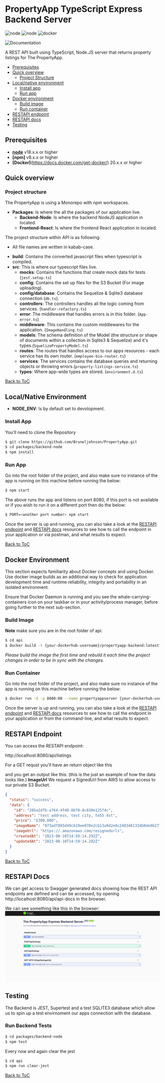 # PropertyApp TypeScript Express Backend Server

![node](https://img.shields.io/badge/node-v18.16.0-green) ![node](https://img.shields.io/badge/scripting%E2%80%94language-typescript-blue) ![docker](https://img.shields.io/badge/docker-support-red)

![Documentation](https://img.shields.io/badge/Documentation%20via-README%20|%20FAQs%20|%20Swagger%20docs-lightgrey)

A REST API built using TypeScript, Node.JS server that returns property listings for The PropertyApp.

- [Prerequisites](#prerequisites)
- [Quick overview](#quick-overview)
  - [Project Structure](#project-structure)
- [Local/native environment](#localnative-environment)
  - [Install app](#install-app)
  - [Run app](#run-app)
- [Docker environment](#docker-environment)
  - [Build image](#build-image)
  - [Run container](#run-container)
- [RESTAPI endpoint](#restapi-endpoint)
- [RESTAPI docs](#restapi-docs)
- [Testing](#testing)

## Prerequisites

- **[node](https://nodejs.org/en/download/)** v18.x.x or higher
- **[npm]** v8.x.x or higher
- **[Docker]**(https://docs.docker.com/get-docker/) 20.x.x or higher

## Quick overview

### Project structure

The PropertyApp is using a Monorepo with npm workspaces.

- **Packages**: Is where the all the packages of our application live.
  - **Backend-Node**: Is where the backend NodeJS application in located.
  - **Frontend-React**: Is where the frontend React application in located.

The project structure within API is as following:

- All file names are written in kabab-case.

* **build**: Contains the converted javascript files when typescript is compiled.
* **src**: This is where our typescript files live.
  - **mocks**: Contains the functions that create mock data for tests (`jest.setup.ts`)
  - **config**: Contains the set up files for the S3 Bucket (For image uploading).
  - **config/database**: Contains the Sequelize & Sqlite3 database connection (`db.ts`).
  - **controllers**: The controllers handles all the logic coming from services. (`handler-refactory.ts`)
  - **error**: The middleware that handles errors is in this folder. (`App-error.ts`)
  - **middleware**: This contains the custom middlewares for the application. (`ImageHandling.ts`)
  - **models**: The schema definition of the Model (the structure or shape of documents within a collection in Sqlite3 & Sequelize) and it's types.(`SquelizePropertyModel.ts`)
  - **routes**: The routes that handles access to our apps resources - each service has its own router. (`employee-bio-router.ts`)
  - **services**: The services contains the database queries and returning objects or throwing errors.(`property-listings-service.ts`)
  - **types**: Where app-wide types are stored. (`environment.d.ts`)

[Back to ToC](#propertyapp-typescript-express-backend-server)

## Local/Native Environment

- **NODE_ENV**: Is by default set to devolopment.

### Install App

You'll need to clone the Repository

```bash
$ git clone https://github.com/Bruneljohnson/PropertyApp.git
$ cd packages/backend-node
$ npm install
```

### Run App

Go into the root folder of the project, and also make sure no instance of the app is running on this machine before running the below:

```bash
$ npm start
```

The above runs the app and listens on port 8080, if this port is not available or if you wish to run it on a different port then do the below:

```bash
$ PORT=<another port number> npm start
```

Once the server is up and running, you can also take a look at the [RESTAPI endpoint](#restapi-endpoint) and [RESTAPI docs](#restapi-docs) resources to see how to call the endpoint in your application or via postman, and what results to expect.

[Back to ToC](#propertyapp-typescript-express-backend-server)

## Docker Environment

This section expects familiarity about Docker concepts and using Docker. Use docker image builds as an additional way to check for application development time and runtime reliability, integrity and portability in an isolated environment.

Ensure that Docker Daemon is running and you see the whale-carrying-containers icon on your taskbar or in your activity/process manager, before going further to the next sub-section.

### Build Image

**Note** make sure you are in the root folder of api.

```bash
$ cd api
$ docker build -t {your-dockerhub-username}/propertyapp-backend:latest -f ./Dockerfile .
```

_Please build the image the first time and rebuild it each time the project changes in order to be in sync with the changes._

### Run Container

Go into the root folder of the project, and also make sure no instance of the app is running on this machine before running the below:

```bash
$ docker run -d -p 8080:80 --name propertyappserver {your-dockerhub-username}/propertyapp-backend:latest
```

Once the server is up and running, you can also take a look at the [RESTAPI endpoint](#restapi-endpoint) and [RESTAPI docs](#restapi-docs) resources to see how to call the endpoint in your application or from the command-line, and what results to expect.

## RESTAPI Endpoint

You can access the RESTAPI endpoint:

http://localhost:8080/api/listings

For a GET requst you'll have an return object like this

and you get an output like this: (this is the just an example of how the data looks like.)
**ImageUrl** We request a SignedUrl from AWS to allow access to our private S3 Bucket.

```json
{
  "status": "success",
  "data": {
    "id": "205a2dfb-a764-4fd0-8b78-8c830e125f4c",
    "address": "test address, test city, te55 4st",
    "price": "£300,000",
    "imageName": "073adf885d49cb19ee078e2cb13a9d2e8c240348133db0de0b27f30168af02b9.jpeg",
    "imageUrl": "https://.amazonaws.com/resignedurls",
    "createdAt": "2023-08-10T14:59:14.292Z",
    "updatedAt": "2023-08-10T14:59:14.292Z"
  }
}
```

[Back to ToC](#propertyapp-typescript-express-backend-server)

## RESTAPI Docs

We can get access to Swagger generated docs showing how the REST API endpoints are defined and can be accessed, by opening http://localhost:8080/api/api-docs in the browser.

We can see something like this in the browser:
![Swagger UI in the browswer ](./docs/PropertyApp-Swagger-UI.png)

## Testing

The Backend is JEST, Supertest and a test SQLITE3 database which allow us to spin up a test envirnoment our apps connection with the database.

### Run Backend Tests

```bash
$ cd packages/backend-node
$ npm test
```

Every now and again clear the jest

```bash
$ cd api
$ npm run clear-jest
```

[Back to ToC](#propertyapp-typescript-express-backend-serverr)
